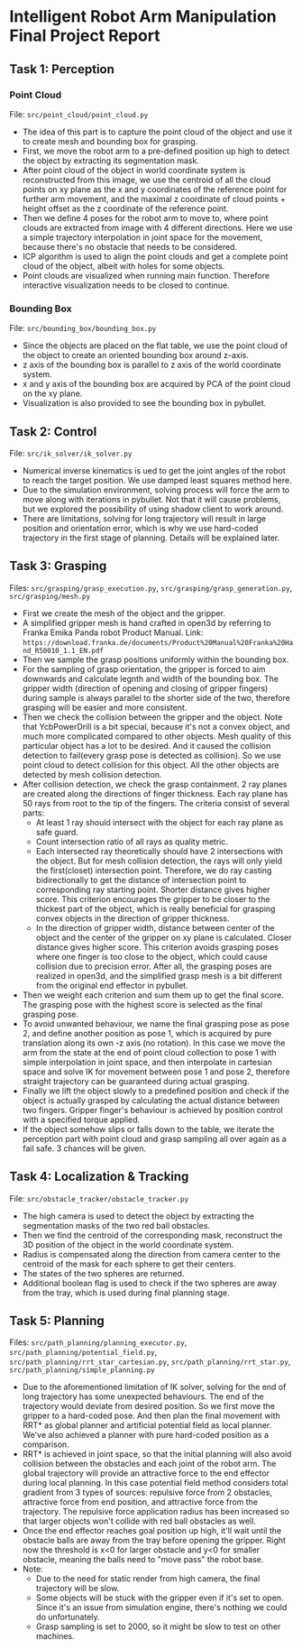 # Intelligent Robot Arm Manipulation Final Project Report

## Task 1: Perception
### Point Cloud
File:  `src/point_cloud/point_cloud.py`
- The idea of this part is to capture the point cloud of the object and use it to create mesh and bounding box for grasping.
- First, we move the robot arm to a pre-defined position up high to detect the object by extracting its segmentation mask. 
- After point cloud of the object in world coordinate system is reconstructed from this image, we use the centroid of all the cloud points on xy plane as the x and y coordinates of the reference point for further arm movement, and the maximal z coordinate of cloud points + height offset as the z coordinate of the reference point.
- Then we define 4 poses for the robot arm to move to, where point clouds are extracted from image with 4 different directions. Here we use a simple trajectory interpolation in joint space for the movement, because there's no obstacle that needs to be considered. 
- ICP algorithm is used to align the point clouds and get a complete point cloud of the object, albeit with holes for some objects.
- Point clouds are visualized when running main function. Therefore interactive visualization needs to be closed to continue.

### Bounding Box
File:  `src/bounding_box/bounding_box.py`
- Since the objects are placed on the flat table, we use the point cloud of the object to create an oriented bounding box around z-axis.
- z axis of the bounding box is parallel to z axis of the world coordinate system.
- x and y axis of the bounding box are acquired by PCA of the point cloud on the xy plane.
- Visualization is also provided to see the bounding box in pybullet.

## Task 2: Control
File:  `src/ik_solver/ik_solver.py`
- Numerical inverse kinematics is ued to get the joint angles of the robot to reach the target position. We use damped least squares method here. 
- Due to the simulation environment, solving process will force the arm to move along with iterations in pybullet. Not that it will cause problems, but we explored the possibility of using shadow client to work around. 
- There are limitations, solving for long trajectory will result in large position and orientation error, which is why we use hard-coded trajectory in the first stage of planning. Details will be explained later.

## Task 3: Grasping
Files:  `src/grasping/grasp_execution.py`, `src/grasping/grasp_generation.py`, `src/grasping/mesh.py`
- First we create the mesh of the object and the gripper. 
- A simplified gripper mesh is hand crafted in open3d by referring to Franka Emika Panda robot Product Manual.
  Link: `https://download.franka.de/documents/Product%20Manual%20Franka%20Hand_R50010_1.1_EN.pdf`
- Then we sample the grasp positions uniformly within the bounding box. 
- For the sampling of grasp orientation, the gripper is forced to aim downwards and calculate legnth and width of the bounding box. The gripper width (direction of opening and closing of gripper fingers) during sample is always parallel to the shorter side of the two, therefore grasping will be easier and more consistent. 
- Then we check the collision between the gripper and the object. Note that YcbPowerDrill is a bit special, because it's not a convex object, and much more complicated compared to other objects. Mesh quality of this particular object has a lot to be desired. And it caused the collision detection to fail(every grasp pose is detected as collision). So we use point cloud to detect collision for this object. All the other objects are detected by mesh collision detection.
- After collision detection, we check the grasp containment. 2 ray planes are created along the directions of finger thickness. Each ray plane has 50 rays from root to the tip of the fingers. The criteria consist of several parts:
  - At least 1 ray should intersect with the object for each ray plane as safe guard. 
  - Count intersection ratio of all rays as quality metric.
  - Each intersected ray theoretically should have 2 intersections with the object. But for mesh collision detection, the rays will only yield the first(closet) intersection point. Therefore, we do ray casting bidirectionally to get the distance of intersection point to corresponding ray starting point. Shorter distance gives higher score. This criterion encourages the gripper to be closer to the thickest part of the object, which is really beneficial for grasping convex objects in the direction of gripper thickness. 
  - In the direction of gripper width, distance between center of the object and the center of the gripper on xy plane is calculated. Closer distance gives higher score. This criterion avoids grasping poses where one finger is too close to the object, which could cause collision due to precision error. After all, the grasping poses are realized in open3d, and the simplified grasp mesh is a bit different from the original end effector in pybullet. 
- Then we weight each criterion and sum them up to get the final score. The grasping pose with the highest score is selected as the 
  final grasping pose. 
- To avoid unwanted behaviour, we name the final grasping pose as pose 2, and define another position as pose 1, which is acquired by pure translation along its own -z axis (no rotation). In this case we move the arm from the state at the end of point cloud collection to pose 1 with simple interpolation in joint space, and then interpolate in cartesian space and solve IK for movement between pose 1 and pose 2, therefore straight trajectory can be guaranteed during actual grasping. 
- Finally we lift the object slowly to a predefined position and check if the object is actually grasped by calculating the actual distance between two fingers. Gripper finger's behaviour is achieved by position control with a specified torque applied. 
- If the object somehow slips or falls down to the table, we iterate the perception part with point cloud and grasp sampling all over again as a fail safe. 3 chances will be given. 

## Task 4: Localization & Tracking
File: `src/obstacle_tracker/obstacle_tracker.py`
- The high camera is used to detect the object by extracting the segmentation masks of the two red ball obstacles. 
- Then we find the centroid of the corresponding mask, reconstruct the 3D position of the object in the world coordinate system. 
- Radius is compensated along the direction from camera center to the centroid of the mask for each sphere to get their centers. 
- The states of the two spheres are returned.
- Additional boolean flag is used to check if the two spheres are away from the tray, which is used during final planning stage.

## Task 5: Planning
Files:  `src/path_planning/planning_executor.py`, `src/path_planning/potential_field.py`, `src/path_planning/rrt_star_cartesian.py`,  `src/path_planning/rrt_star.py`, `src/path_planning/simple_planning.py`

- Due to the aforementioned limitation of IK solver, solving for the end of long trajectory has some unexpected behaviours. The end of the trajectory would deviate from desired position. So we first move the gripper to a hard-coded pose. And then plan the final movement with RRT* as global planner and artificial potential field as local planner. We've also achieved a planner with pure hard-coded position as a comparison. 
- RRT* is achieved in joint space, so that the initial planning will also avoid collision between the obstacles and each joint of the robot arm. The global trajectory will provide an attractive force to the end effector during local planning. In this case potential field method considers total gradient from 3 types of sources: repulsive force from 2 obstacles, attractive force from end position, and attractive force from the trajectory. The repulsive force application radius has been increased so that larger objects won't collide with red ball obstacles as well. 
- Once the end effector reaches goal position up high, it'll wait until the obstacle balls are away from the tray before opening the gripper. Right now the threshold is x<0 for larger obstacle and y<0 for smaller obstacle, meaning the balls need to "move pass" the robot base. 
- Note: 
  - Due to the need for static render from high camera, the final trajectory will be slow. 
  - Some objects will be stuck with the gripper even if it's set to open. Since it's an issue from simulation engine, there's nothing we could do unfortunately. 
  - Grasp sampling is set to 2000, so it might be slow to test on other machines. 
